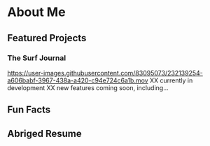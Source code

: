 # About Me

## Featured Projects
### The Surf Journal
https://user-images.githubusercontent.com/83095073/232139254-a606babf-3967-438a-a420-c94e724c6a1b.mov
XX currently in development XX
   new features coming soon, including... 

## Fun Facts

## Abriged Resume
